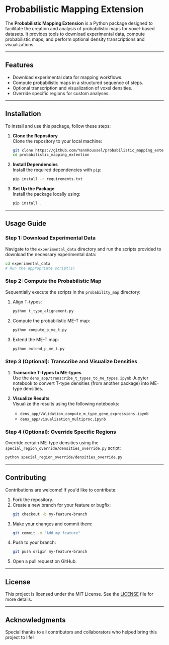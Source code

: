 # Probabilistic Mapping Extension

The **Probabilistic Mapping Extension** is a Python package designed to facilitate the creation and analysis of probabilistic maps for voxel-based datasets. It provides tools to download experimental data, compute probabilistic maps, and perform optional density transcriptions and visualizations.

---

## Features

- Download experimental data for mapping workflows.
- Compute probabilistic maps in a structured sequence of steps.
- Optional transcription and visualization of voxel densities.
- Override specific regions for custom analyses.

---

## Installation

To install and use this package, follow these steps:

1. **Clone the Repository**  
   Clone the repository to your local machine:
   ```bash
   git clone https://github.com/YannRoussel/probabilistic_mapping_extention.git
   cd probabilistic_mapping_extention
   ```

2. **Install Dependencies**  
   Install the required dependencies with `pip`:
   ```bash
   pip install -r requirements.txt
   ```

3. **Set Up the Package**  
   Install the package locally using:
   ```bash
   pip install .
   ```

---

## Usage Guide

### Step 1: Download Experimental Data

Navigate to the `experimental_data` directory and run the scripts provided to download the necessary experimental data:
```bash
cd experimental_data
# Run the appropriate script(s)
```

### Step 2: Compute the Probabilistic Map

Sequentially execute the scripts in the `probability_map` directory:

1. Align T-types:
   ```bash
   python t_type_alignement.py
   ```

2. Compute the probabilistic ME-T map:
   ```bash
   python compute_p_me_t.py
   ```

3. Extend the ME-T map:
   ```bash
   python extend_p_me_t.py
   ```

### Step 3 (Optional): Transcribe and Visualize Densities

1. **Transcribe T-types to ME-types**  
   Use the `dens_app/transcribe_t_types_to_me_types.ipynb` Jupyter notebook to convert T-type densities (from another package) into ME-type densities.

2. **Visualize Results**  
   Visualize the results using the following notebooks:
   - `dens_app/Validation_compute_m_type_gene_expressions.ipynb`
   - `dens_app/visualisation_multiproc.ipynb`

### Step 4 (Optional): Override Specific Regions

Override certain ME-type densities using the `special_region_override/densities_override.py` script:
```bash
python special_region_override/densities_override.py
```

---

## Contributing

Contributions are welcome! If you'd like to contribute:

1. Fork the repository.
2. Create a new branch for your feature or bugfix:
   ```bash
   git checkout -b my-feature-branch
   ```
3. Make your changes and commit them:
   ```bash
   git commit -m "Add my feature"
   ```
4. Push to your branch:
   ```bash
   git push origin my-feature-branch
   ```
5. Open a pull request on GitHub.

---

## License

This project is licensed under the MIT License. See the [LICENSE](LICENSE) file for more details.

---

## Acknowledgments

Special thanks to all contributors and collaborators who helped bring this project to life!

